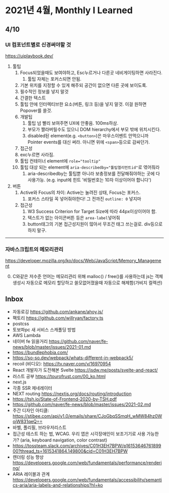 # 2021년 4월, Monthly I Learned

## 4/10

### UI 컴포넌트별로 신경써야할 것

https://uiplaybook.dev/

1. 툴팁
   1. Focus되었을때도 보여야하고, Esc누르거나 다른곳 네비게이팅하면 사라진다.
      1. 툴팁 자체는 포커스되면 안됨.
   2. 기본 위치를 지정할 수 있게 해주되 공간이 없으면 다른 곳에 보이도록.
   3. 필수적인 정보를 넣지 말것
   4. 간결한 텍스트
   5. 툴팁 안에 인터렉티브한 요소(버튼, 링크 등)을 넣지 말것. 이걸 원하면 Popover를 쓸것.
   6. 개발팁
      1. 툴팁 넘 빨리 보여주면 UX에 안좋음. 100ms하삼.
      2. 부모가 짤라버릴수도 있으니 DOM hierarchy에서 부모 밖에 위치시킨다.
      3. disabled된 element(e.g. `<button>`)은 마우스이벤트 안먹으니까 Pointer events를 대신 써라. 아니면 위에 `<span>`등으로 감싸던가.
   7. 접근성
   8. exc누르면 사라짐.
   9. 툴팁 컨테이너 element에 `role="tooltip"`
   10. 툴팁 대상 되는 element에 `aria-describedby="툴팁엘리먼트id"`로 엮어줘라
       1. aria-describedby는 툴팁뿐 아니라 보충정보를 전달해줘야하는 곳에 다 사용가능. (e.g. input에 힌트 '비밀번호는 10자 이상이어야 합니다')
2. 버튼
   1. Active와 Focus의 차이: Active는 눌려진 상태, Focus는 포커스.
      1. 포커스 스타일 꼭 넣어줘야한다! 그 전까진 `outline: 0` 넣지마
   2. 접근성
      1. W3 Success Criterion for Target Size에 따라 44px이상이어야 함.
      2. 텍스트가 없는 아이콘버튼 등은 `area-label`넣어줘
      3. button태그의 기본 접근성지원이 많아서 무조건 태그 쓰는걸로. div등으로 하지 말구.

---

### 자바스크립트의 메모리관리

https://developer.mozilla.org/ko/docs/Web/JavaScript/Memory_Management

0. C와같은 저수준 언어는 메모리관리 위해 malloc() / free()를 사용하는데 js는 객체 생성시 자동으로 메모리 할당하고 쓸모없어졌을때 자동으로 해제함(가비지 컬렉션)

## Inbox

- 자동로깅 https://github.com/ankane/ahoy.js/
- 팩토리 https://github.com/willryan/factory.ts
- postcss
- 토보파pc 새 서비스 스캐폴딩 방법
- AWS Lambda
- 네이버 fe 읽을거리 https://github.com/naver/fe-news/blob/master/issues/2021-01.md
- https://bundlephobia.com/
- https://so-so.dev/webpack/whats-different-in-webpack5/
- recoil (비디오): https://tv.naver.com/v/16970954
- React 개발자가 도전해본 Svelte https://jsdw.me/posts/svelte-and-react/
- 러스트 공부 https://tourofrust.com/00_ko.html
- next.js
- 각종 SSR 제네레이터
- NEXT routing https://nextjs.org/docs/routing/introduction
- https://tsh.io/State-of-Frontend-2020-by-TSH.pdf
- https://github.com/naver/fe-news/blob/master/issues/2021-02.md
- 주간 디자인 아티클: https://stibee.com/api/v1.0/emails/share/CJoGbqSSmqH_wMW84hz0WojW831qeQ==
- 바벨, 폴리필, 브라우저리스트
- 접근성 테스트 하는 법, WCAG. 우리 앱은 시각장애인이 보조기기로 사용 가능한가? (aria, keyboard navigation, color contrast)
- https://tossteam.slack.com/archives/C01H3EH7BPW/p1615364676189900?thread_ts=1615341864.149800&cid=C01H3EH7BPW
- 렌더링 성능 향상 https://developers.google.com/web/fundamentals/performance/rendering/
- ARIA 레이블과 관계 https://developers.google.com/web/fundamentals/accessibility/semantics-aria/aria-labels-and-relationships?hl=ko
